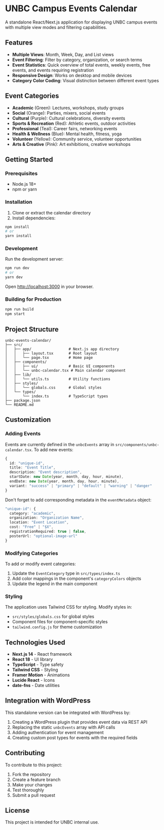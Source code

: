 # UNBC Campus Events Calendar

A standalone React/Next.js application for displaying UNBC campus events with multiple view modes and filtering capabilities.

## Features

- **Multiple Views**: Month, Week, Day, and List views
- **Event Filtering**: Filter by category, organization, or search terms
- **Event Statistics**: Quick overview of total events, weekly events, free events, and events requiring registration
- **Responsive Design**: Works on desktop and mobile devices
- **Category Color Coding**: Visual distinction between different event types

## Event Categories

- **Academic** (Green): Lectures, workshops, study groups
- **Social** (Orange): Parties, mixers, social events
- **Cultural** (Purple): Cultural celebrations, diversity events
- **Sports & Recreation** (Red): Athletic events, outdoor activities
- **Professional** (Teal): Career fairs, networking events
- **Health & Wellness** (Blue): Mental health, fitness, yoga
- **Volunteer** (Yellow): Community service, volunteer opportunities
- **Arts & Creative** (Pink): Art exhibitions, creative workshops

## Getting Started

### Prerequisites

- Node.js 18+ 
- npm or yarn

### Installation

1. Clone or extract the calendar directory
2. Install dependencies:

```bash
npm install
# or
yarn install
```

### Development

Run the development server:

```bash
npm run dev
# or
yarn dev
```

Open [http://localhost:3000](http://localhost:3000) in your browser.

### Building for Production

```bash
npm run build
npm start
```

## Project Structure

```
unbc-events-calendar/
├── src/
│   ├── app/                 # Next.js app directory
│   │   ├── layout.tsx       # Root layout
│   │   └── page.tsx         # Home page
│   ├── components/
│   │   ├── ui/              # Basic UI components
│   │   └── unbc-calendar.tsx # Main calendar component
│   ├── lib/
│   │   └── utils.ts         # Utility functions
│   ├── styles/
│   │   └── globals.css      # Global styles
│   └── types/
│       └── index.ts         # TypeScript types
├── package.json
└── README.md
```

## Customization

### Adding Events

Events are currently defined in the `unbcEvents` array in `src/components/unbc-calendar.tsx`. To add new events:

```typescript
{
  id: "unique-id",
  title: "Event Title",
  description: "Event description",
  startDate: new Date(year, month, day, hour, minute),
  endDate: new Date(year, month, day, hour, minute),
  variant: "success" | "primary" | "default" | "warning" | "danger"
}
```

Don't forget to add corresponding metadata in the `eventMetadata` object:

```typescript
"unique-id": {
  category: "academic",
  organization: "Organization Name",
  location: "Event Location",
  cost: "Free" | "$X",
  registrationRequired: true | false,
  posterUrl: "optional-image-url"
}
```

### Modifying Categories

To add or modify event categories:

1. Update the `EventCategory` type in `src/types/index.ts`
2. Add color mappings in the component's `categoryColors` objects
3. Update the legend in the main component

### Styling

The application uses Tailwind CSS for styling. Modify styles in:
- `src/styles/globals.css` for global styles
- Component files for component-specific styles
- `tailwind.config.js` for theme customization

## Technologies Used

- **Next.js 14** - React framework
- **React 18** - UI library
- **TypeScript** - Type safety
- **Tailwind CSS** - Styling
- **Framer Motion** - Animations
- **Lucide React** - Icons
- **date-fns** - Date utilities

## Integration with WordPress

This standalone version can be integrated with WordPress by:

1. Creating a WordPress plugin that provides event data via REST API
2. Replacing the static `unbcEvents` array with API calls
3. Adding authentication for event management
4. Creating custom post types for events with the required fields

## Contributing

To contribute to this project:

1. Fork the repository
2. Create a feature branch
3. Make your changes
4. Test thoroughly
5. Submit a pull request

## License

This project is intended for UNBC internal use.